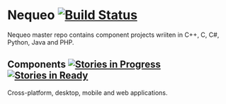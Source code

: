 # Nequeo [![Build Status](https://travis-ci.org/drazenzadravec/nequeo.svg?branch=master)](https://travis-ci.org/drazenzadravec/nequeo)
 
Nequeo master repo contains component projects wriiten in C++, C, C#, Python, Java and PHP.

## Components [![Stories in Progress](https://badge.waffle.io/drazenzadravec/nequeo.png?label=In%20Progress&title=In%20Progress)](http://waffle.io/drazenzadravec/nequeo) [![Stories in Ready](https://badge.waffle.io/drazenzadravec/nequeo.png?label=ready&title=ready)](http://waffle.io/drazenzadravec/nequeo)

Cross-platform, desktop, mobile and web applications.
